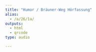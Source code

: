 ```yaml
---
title: "Humor / Bräuner-Weg Hörfassung"
alias:
  - /a/26/1a/
outputs:
  - html
  - qrcode
type: audio

---
```

